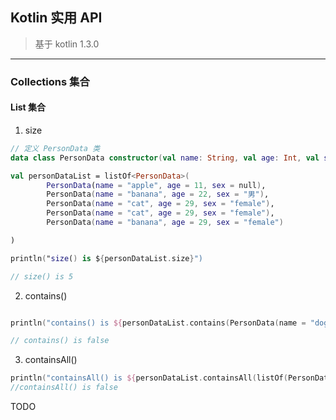 ## Kotlin 实用 API

> 基于 kotlin 1.3.0

----

### Collections 集合

#### List 集合

1. size

```kotlin
// 定义 PersonData 类
data class PersonData constructor(val name: String, val age: Int, val sex: String?)

val personDataList = listOf<PersonData>(
        PersonData(name = "apple", age = 11, sex = null),
        PersonData(name = "banana", age = 22, sex = "男"),
        PersonData(name = "cat", age = 29, sex = "female"),
        PersonData(name = "cat", age = 29, sex = "female"),
        PersonData(name = "banana", age = 29, sex = "female")

)

println("size() is ${personDataList.size}")

// size() is 5

```

2. contains()

```kotlin

println("contains() is ${personDataList.contains(PersonData(name = "dog", age = 11, sex = null))}")

// contains() is false
```

3. containsAll()

```kotlin
println("containsAll() is ${personDataList.containsAll(listOf(PersonData(name = "dog", age = 11, sex = null)))}")
//containsAll() is false


```

TODO

